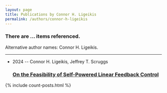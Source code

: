 ```yaml
---
layout: page
title: Publications by Connor H. Ligeikis
permalink: /authors/connor-h-ligeikis
---
```


<h3 id="number-posts">There are ... items referenced.</h3>
<p id='info-authors'>Alternative author names: Connor H. Ligeikis.</p>
<hr />
<ul class="post-list">
<li><span class='post-meta'>2024 -- Connor H. Ligeikis, Jeffrey T. Scruggs</span><h3><a class='post-link' href="{{ site.baseurl }}/on-the-feasibility-of-self-powered-linear-feedback-control">On the Feasibility of Self-Powered Linear Feedback Control</a></h3></li>

</ul>
{% include count-posts.html %}
